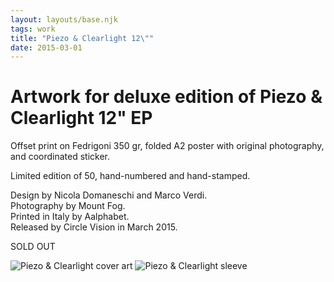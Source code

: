 ```yaml
---
layout: layouts/base.njk
tags: work
title: "Piezo & Clearlight 12\""
date: 2015-03-01
---
```

# Artwork for deluxe edition of Piezo & Clearlight 12" EP

Offset print on Fedrigoni 350 gr, folded A2 poster with original photography, and coordinated sticker.

Limited edition of 50, hand-numbered and hand-stamped.

Design by Nicola Domaneschi and Marco Verdi.  
Photography by Mount Fog.  
Printed in Italy by Aalphabet.  
Released by Circle Vision in March 2015.

SOLD OUT

![Piezo & Clearlight cover art]({{metadata.pathPrefix}}/img/piezo_clearlight_cover_art.jpg "Piezo & Clearlight cover art")
![Piezo & Clearlight sleeve]({{metadata.pathPrefix}}/img/piezo_clearlight_making_1.jpg "Piezo & Clearlight sleeve")

